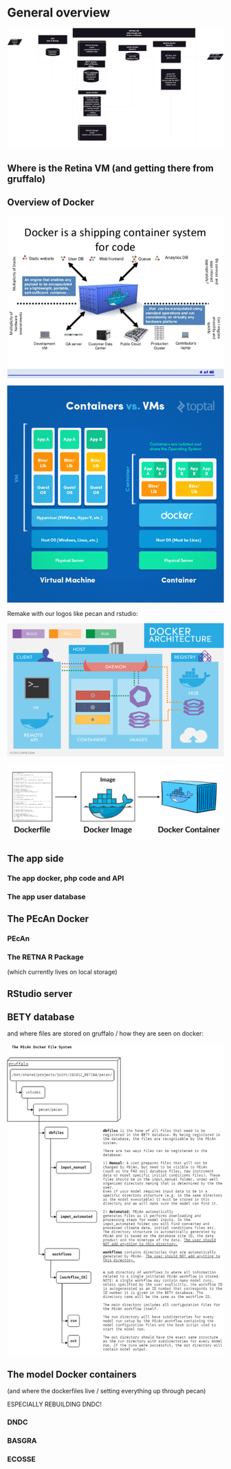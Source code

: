 
# General overview

![](diagrams/transition_pieces.png)



## Where is the Retina VM (and getting there from gruffalo)
## Overview of Docker

![](images/introduction-to-docker-4-638.png)


![](images/20240222134606.jpg)

Remake with our logos like pecan and rstudio:

![](images/20240222135119.png)


![](images/20240222134008.png)


## The app side

### The app docker, php code and API
### The app user database

## The PEcAn Docker

### PEcAn 

### The RETNA R Package
(which currently lives on local storage)
## RStudio server

## BETY database

and where files are stored on gruffalo / how they are seen on docker:

![](diagrams/remote_file_system.png)

## The model Docker containers
(and where the dockerfiles live / setting everything up through pecan)

ESPECIALLY REBUILDING DNDC!

### DNDC

### BASGRA

### ECOSSE
